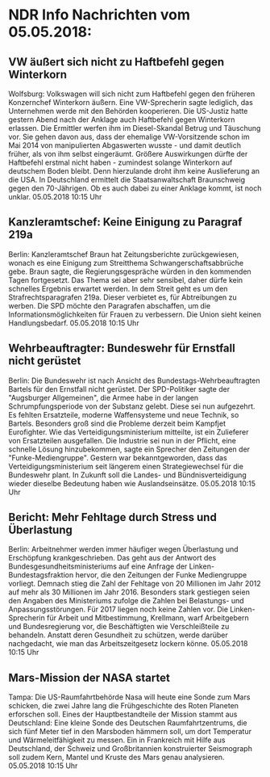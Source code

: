 # NDR Info Nachrichten vom 05.05.2018:


## VW äußert sich nicht zu Haftbefehl gegen Winterkorn
Wolfsburg: Volkswagen will sich nicht zum Haftbefehl gegen den früheren Konzernchef Winterkorn äußern. Eine VW-Sprecherin sagte lediglich, das Unternehmen werde mit den Behörden kooperieren. Die US-Justiz hatte gestern Abend nach der Anklage auch Haftbefehl gegen Winterkorn erlassen. Die Ermittler werfen ihm im Diesel-Skandal Betrug und Täuschung vor. Sie gehen davon aus, dass der ehemalige VW-Vorsitzende schon im Mai 2014 von manipulierten Abgaswerten wusste - und damit deutlich früher, als von ihm selbst eingeräumt. Größere Auswirkungen dürfte der Haftbefehl erstmal nicht haben - zumindest solange Winterkorn auf deutschem Boden bleibt. Denn hierzulande droht ihm keine Auslieferung an die USA. In Deutschland ermittelt die Staatsanwaltschaft Braunschweig gegen den 70-Jährigen. Ob es auch dabei zu einer Anklage kommt, ist noch unklar. 05.05.2018 10:15 Uhr 

## Kanzleramtschef: Keine Einigung zu Paragraf 219a
Berlin:	Kanzleramtschef Braun hat Zeitungsberichte zurückgewiesen, wonach es eine Einigung zum Streitthema Schwangerschaftsabbrüche gebe. Braun sagte, die Regierungsgespräche würden in den kommenden Tagen fortgesetzt. Das Thema sei aber sehr sensibel, daher dürfe kein schnelles Ergebnis erwartet werden. In dem Streit geht es um den Strafrechtsparagrafen 219a. Dieser verbietet es, für Abtreibungen zu werben. Die SPD möchte den Paragrafen abschaffen, um die Informationsmöglichkeiten für Frauen zu verbessern. Die Union sieht keinen Handlungsbedarf. 05.05.2018 10:15 Uhr 

## Wehrbeauftragter: Bundeswehr für Ernstfall nicht gerüstet
Berlin:	Die Bundeswehr ist nach Ansicht des Bundestags-Wehrbeauftragten Bartels für den Ernstfall nicht gerüstet. Der SPD-Politiker sagte der "Augsburger Allgemeinen", die Armee habe in der langen Schrumpfungsperiode von der Substanz gelebt. Diese sei nun aufgezehrt. Es fehlten Ersatzteile, moderne Waffensysteme und neue Technik, so Bartels. Besonders groß sind die Probleme derzeit beim Kampfjet Eurofighter. Wie das Verteidigungsministerium mitteilte, ist ein Zulieferer von Ersatzteilen ausgefallen. Die Industrie sei nun in der Pflicht, eine schnelle Lösung hinzubekommen, sagte ein Sprecher den Zeitungen der "Funke-Mediengruppe". Gestern war bekanntgeworden, dass das Verteidigungsministerium seit längerem einen Strategiewechsel für die Bundeswehr plant. In Zukunft soll die Landes- und Bündnisverteidigung wieder dieselbe Bedeutung haben wie Auslandseinsätze. 05.05.2018 10:15 Uhr 

## Bericht: Mehr Fehltage durch Stress und Überlastung
Berlin: Arbeitnehmer werden immer häufiger wegen Überlastung und Erschöpfung krankgeschrieben. Das geht aus der Antwort des Bundesgesundheitsministeriums auf eine Anfrage der Linken-Bundestagsfraktion hervor, die den Zeitungen der Funke Mediengruppe vorliegt. Demnach stieg die Zahl der Fehltage von 20 Millionen im Jahr 2012 auf mehr als 30 Millionen im Jahr 2016. Besonders stark gestiegen seien den Angaben des Ministeriums zufolge die Zahlen bei Belastungs- und Anpassungsstörungen. Für 2017 liegen noch keine Zahlen vor. Die Linken-Sprecherin für Arbeit und Mitbestimmung, Krellmann, warf Arbeitgebern und Bundesregierung vor, die Beschäftigten wie Verschleißteile zu behandeln. Anstatt deren Gesundheit zu schützen, werde darüber nachgedacht, wie man das Arbeitszeitgesetz lockern könne. 05.05.2018 10:15 Uhr 

## Mars-Mission der NASA startet
Tampa: Die US-Raumfahrtbehörde Nasa will heute eine Sonde zum Mars schicken, die zwei Jahre lang die Frühgeschichte des Roten Planeten erforschen soll. Eines der Hauptbestandteile der Mission stammt aus Deutschland: Eine kleine Sonde des Deutschen Raumfahrtzentrums, die sich fünf Meter tief in den Marsboden hämmern soll, um dort Temperatur und Wärmeleitfähigkeit zu messen. Ein in Frankreich mit Hilfe aus Deutschland, der Schweiz und Großbritannien konstruierter Seismograph soll zudem Kern, Mantel und Kruste des Mars genau analysieren. 05.05.2018 10:15 Uhr 
